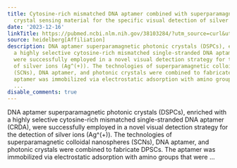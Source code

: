 ```yaml
---
title: Cytosine-rich mismatched DNA aptamer combined with superparamagnetic photonic
  crystal sensing material for the specific visual detection of silver ions
date: '2023-12-16'
linkTitle: https://pubmed.ncbi.nlm.nih.gov/38103284/?utm_source=curl&utm_medium=rss&utm_campaign=pubmed-2&utm_content=1FakS-2QOkCT8HsMOQP1bCRQ4YzyumYOmxmF0moLsQ3dFB1E9V&fc=20220326224207&ff=20231217170825&v=2.18.0
source: heidelberg[Affiliation]
description: DNA aptamer superparamagnetic photonic crystals (DSPCs), enriched with
  a highly selective cytosine-rich mismatched single-stranded DNA aptamer (CRDA),
  were successfully employed in a novel visual detection strategy for the detection
  of silver ions (Ag^(+)). The technologies of superparamagnetic colloidal nanospheres
  (SCNs), DNA aptamer, and photonic crystals were combined to fabricate DPSCs. The
  aptamer was immobilized via electrostatic adsorption with amino groups that were
  ...
disable_comments: true
---
```

DNA aptamer superparamagnetic photonic crystals (DSPCs), enriched with a highly selective cytosine-rich mismatched single-stranded DNA aptamer (CRDA), were successfully employed in a novel visual detection strategy for the detection of silver ions (Ag^(+)). The technologies of superparamagnetic colloidal nanospheres (SCNs), DNA aptamer, and photonic crystals were combined to fabricate DPSCs. The aptamer was immobilized via electrostatic adsorption with amino groups that were ...